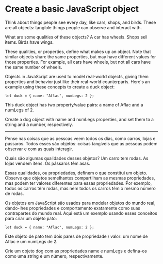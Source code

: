 # Create a basic JavaScript object

Think about things people see every day, like cars, shops, and birds. These are all objects: tangible things people can observe and interact with.

What are some qualities of these objects? A car has wheels. Shops sell items. Birds have wings.

These qualities, or properties, define what makes up an object. Note that similar objects share the same properties, but may have different values for those properties. For example, all cars have wheels, but not all cars have the same number of wheels.

Objects in JavaScript are used to model real-world objects, giving them properties and behavior just like their real-world counterparts. Here's an example using these concepts to create a duck object:

`let duck = {
  name: "Aflac",
  numLegs: 2
};`

This duck object has two property/value pairs: a name of Aflac and a numLegs of 2.

Create a dog object with name and numLegs properties, and set them to a string and a number, respectively.

---

Pense nas coisas que as pessoas veem todos os dias, como carros, lojas e pássaros. Todos esses são objetos: coisas tangíveis que as pessoas podem observar e com as quais interagir.

Quais são algumas qualidades desses objetos? Um carro tem rodas. As lojas vendem itens. Os pássaros têm asas.

Essas qualidades, ou propriedades, definem o que constitui um objeto. Observe que objetos semelhantes compartilham as mesmas propriedades, mas podem ter valores diferentes para essas propriedades. Por exemplo, todos os carros têm rodas, mas nem todos os carros têm o mesmo número de rodas.

Os objetos em JavaScript são usados para modelar objetos do mundo real, dando-lhes propriedades e comportamento exatamente como suas contrapartes do mundo real. Aqui está um exemplo usando esses conceitos para criar um objeto pato:

`let duck = {
  name: "Aflac",
  numLegs: 2
};`

Este objeto de pato tem dois pares de propriedade / valor: um nome de Aflac e um numLegs de 2.

Crie um objeto dog com as propriedades name e numLegs e defina-os como uma string e um número, respectivamente. 